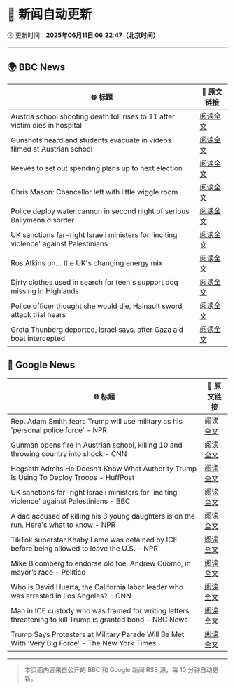 # 🧠 新闻自动更新

🕒 更新时间：**2025年06月11日 06:22:47（北京时间）**

---

## 🌍 BBC News

| 🌐 标题 | 🔗 原文链接 |
|--------|-------------|
| Austria school shooting death toll rises to 11 after victim dies in hospital | [阅读全文](https://www.bbc.com/news/articles/ced27g4e6xwo) |
| Gunshots heard and students evacuate in videos filmed at Austrian school | [阅读全文](https://www.bbc.com/news/videos/c9q0rewrv4ro) |
| Reeves to set out spending plans up to next election | [阅读全文](https://www.bbc.com/news/articles/cpvke7yzeyeo) |
| Chris Mason: Chancellor left with little wiggle room | [阅读全文](https://www.bbc.com/news/articles/c9q0rd1x5l5o) |
| Police deploy water cannon in second night of serious Ballymena disorder | [阅读全文](https://www.bbc.com/news/articles/c0k3le25r8ro) |
| UK sanctions far-right Israeli ministers for 'inciting violence' against Palestinians | [阅读全文](https://www.bbc.com/news/articles/c8xgk1ek19lo) |
| Ros Atkins on… the UK's changing energy mix | [阅读全文](https://www.bbc.com/news/videos/c5yxd7ry2n7o) |
| Dirty clothes used in search for teen's support dog missing in Highlands | [阅读全文](https://www.bbc.com/news/articles/cx27zw9pwggo) |
| Police officer thought she would die, Hainault sword attack trial hears | [阅读全文](https://www.bbc.com/news/articles/cvgdyvr395ro) |
| Greta Thunberg deported, Israel says, after Gaza aid boat intercepted | [阅读全文](https://www.bbc.com/news/articles/c5y264x3nnno) |

## 📰 Google News

| 🌐 标题 | 🔗 原文链接 |
|--------|-------------|
| Rep. Adam Smith fears Trump will use military as his 'personal police force' - NPR | [阅读全文](https://news.google.com/rss/articles/CBMiiAFBVV95cUxPOHVKUXQxaFc0aWw3a3RfZVpzV3FLTjh1ekpkZGVXSUtSX3BhNFROU29kNHNKRmkzcUZSOEoyQWhnV1FsajFRWDhEbXQ0OWNKNldSNjRFQ0w2MW9iQVdkSHRwMkVQRnZpcDhqN0VvOFVQMHAwR2ZjT3MxUHlSLXZsUjNQUENKbGJK?oc=5) |
| Gunman opens fire in Austrian school, killing 10 and throwing country into shock - CNN | [阅读全文](https://news.google.com/rss/articles/CBMiiwFBVV95cUxNTDBpNDdWbzV5RjA5ZU9yZEozb3VUV1hDanluLU83aGJaODh6cnhtTEN1MTc3WUtHdzZqWDNqbVlWYllFNmw5aVNZWmdQMjF4alFhQ2w1UkRzd0FqTUlWRkRYb2VfRFNJRFVSSFd1bmxscjMzd0VZa2hhUnlqek13SUVzVTZZTjRacnpB?oc=5) |
| Hegseth Admits He Doesn’t Know What Authority Trump Is Using To Deploy Troops - HuffPost | [阅读全文](https://news.google.com/rss/articles/CBMikgFBVV95cUxQS3FZRFNJU0tpQWZfYVdWYTFGcElBWFRiTUJHZnJjY3RMbGhhcUFENnpVNU90WUlET3Vsd1ZPSy15S18wOTlSSV9lWVJOT3QxNEdqamtHa0lFLW5BQ0R1SlJ3V0ZmZzk5NDZSVUxjOXhZZlQtT3RfY3UxbFFnUFdGOHdQbUhMRWw1ekM0aC1ZdktqUdIBlwFBVV95cUxNSFRfQ1dTeVhfNE92bTF1QnpRb3BPbUNrb05zR1Zxd0VrN3l3MkdHRVBGbUFfZWtfbVduc3RSR3JMVmRBV0lOZkRIUC1rUWRPeldpbVBCMGpvVVJLWXlNS0ZQVlRrcHpWSS1RVXU2QXhnNGQ5cUdoRC1qSmRHb2dHOFliQ3JzSC1RVGtaM01LcVgtQzJEZURz?oc=5) |
| UK sanctions far-right Israeli ministers for 'inciting violence' against Palestinians - BBC | [阅读全文](https://news.google.com/rss/articles/CBMiWkFVX3lxTE0xR19yMk5WRlhVMDVhR2tUMWtYdlRWM29yTTZ5djRWN2tnN0QtaEdMYzNjVk5RQmJsVUE4eDlGT3RKWk9iRjBKZno0NGRINHh4U3VkNS1WSG9oZ9IBX0FVX3lxTE92b1d2U3F0QXM4dnNDaG9VbWEwbUxKMWhWTDhIelRkaDhjTFZKT2tqdm5OOUtMRV9fTFUtNzh4Z2VDWE9mdzQ2UzZKdXFCQnBWdXp6MkRDSFg2WW5KTms0?oc=5) |
| A dad accused of killing his 3 young daughters is on the run. Here's what to know - NPR | [阅读全文](https://news.google.com/rss/articles/CBMimgFBVV95cUxOUEJfTElaRWM2dHhZRGhOWXdsWGhsQnRHRmZWOEhXVkNxU2w2T3VibExCVWZ2WGxmaURMdXFBaTFudVJ4emNjNlRkQkpzYkpZNS1McmFnT0hKS3NxaHVDTkM0eFhySTVCNTBQUFZMVnozRUd3bWdTNDlQY2x2UG1nRllYZUphM0Z0WnBfMG1aaVdLTWtCSkVDTzZ3?oc=5) |
| TikTok superstar Khaby Lame was detained by ICE before being allowed to leave the U.S. - NPR | [阅读全文](https://news.google.com/rss/articles/CBMifEFVX3lxTE9NeExQYy1HUmZDTDgtZEdjTnR2a09ZbkhFcXNuOEp6YXV0NkhtQ2EtQmdkVU14OVktZTFFSUJkN0Rid0hLZ0NSUEZ2U2pwZm81RmREal9ZczQ3SmNMVDBRX0piSXllR21YY1lwY1QyYjdrbTRCNGRvLXpPR28?oc=5) |
| Mike Bloomberg to endorse old foe, Andrew Cuomo, in mayor’s race - Politico | [阅读全文](https://news.google.com/rss/articles/CBMisAFBVV95cUxQdl9kZnh6T3hpSzFaMHZtSEpNdXA1N01nNzM4Ri13TmxBUzl1ZWFPWWZXMkd5T1lvUEVFSGwwV0szcEhYY2k5bm9iaXB3OXpKSUpXdF9mMXFPOEtGQnpnUmdnbTRvNVA4Z1puaXBEREhwWHhBcWZ4cUNrTTJ3OEx3dE9JaWc5a1VRWk5TMnVBcndqeXo4eTJ4WnAyaXU0Z3JDMGI4MzNxdGFMMEd1VllyRg?oc=5) |
| Who is David Huerta, the California labor leader who was arrested in Los Angeles? - CNN | [阅读全文](https://news.google.com/rss/articles/CBMickFVX3lxTE1iSjE0N0NYWmI5aUVsVGVqTEhXS004NFNfRGRlczJZNjRUb1E2YWxkWE5wVnBHRElIcjZiS1JvSWJhdzUtbTJ2bnFQbWZWMlI3VjRzVWl4WkJRU19RZURpdjhsZEUzUngyNmduNHVOMXg4UdIBd0FVX3lxTE5CeVU0QXdrbFVQTVY1WFlKQ1oxTmpka2dQYzA3bXRFZDFnSE9STDA3OWc1alRyZU50S2Z6Tm5ROHJ6QU9LX19mYkFlT2NLV3JGcENYcmppTzd5cmhDVWJvRzFiWV9yaWM2bmhzU3ZFVXFBaWVrOEZz?oc=5) |
| Man in ICE custody who was framed for writing letters threatening to kill Trump is granted bond - NBC News | [阅读全文](https://news.google.com/rss/articles/CBMiugFBVV95cUxQNW9jb3ZaSjM5UjI1Q2UwMTBRdXU0b25TaHFoUXhMRlE4ODFYd2UyT185RFJ6RC1IQUtTd0dXdURqNTZmSXA1Tk9IcHpvZlU3T2NHUHFRUGo3bWtDLURvbF9MMlprdnZKWkpmZENVTVdoM2dDemk4b2lkamR1YzBSRlZIRlBRNlpXdlNUVHZlWFBzRE82VEpkTXRZQ1hPeTJvOU90SHdsTTNMQzNKSHY1TlFhTTFYeWczWUHSAVZBVV95cUxQa0xJZzdhVVlNMXVWaF9xRWlaS01zb3E1bUMwN0NCVnBhUmJOVERHNEtVVV9INWNyVTdWcWJRbzMwc293VER6dXhSTmwzWnEycUNWN05iZw?oc=5) |
| Trump Says Protesters at Military Parade Will Be Met With ‘Very Big Force’ - The New York Times | [阅读全文](https://news.google.com/rss/articles/CBMiigFBVV95cUxQVlBUQWdvSFNqYVktQ3d4RHVnUkhzYXJTb1hTUk1yWGl2QW5kZ3RhcEtrQ2gzQVBTVVYtTWZ0dEQ0MXlrZ1VjN0RVcUFDZlBUSVQzSV9ZNzRCaUVQV3plSmhNM0hLdUdEclcxSXU1ZEtLLWpGdWhWXzlRUkR0a0FTUDVXdXc5M1k1SFE?oc=5) |

---
> 本页面内容来自公开的 BBC 和 Google 新闻 RSS 源，每 10 分钟自动更新。